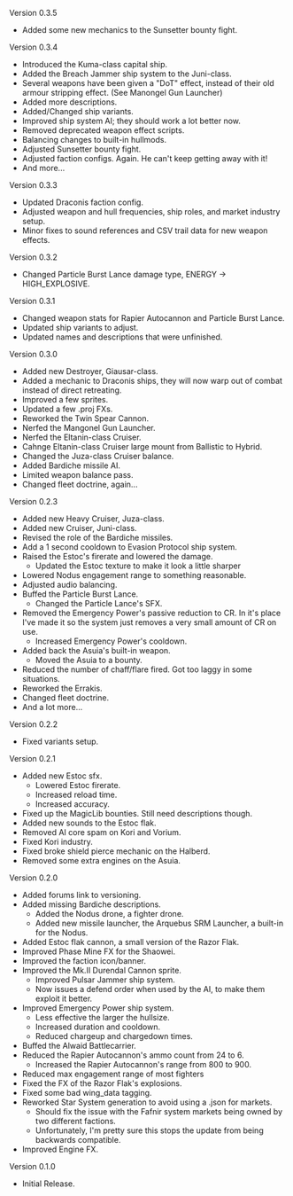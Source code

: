 Version 0.3.5
- Added some new mechanics to the Sunsetter bounty fight.

Version 0.3.4
- Introduced the Kuma-class capital ship.
- Added the Breach Jammer ship system to the Juni-class.
- Several weapons have been given a "DoT" effect, instead of their old armour stripping effect. (See Manongel Gun Launcher)
- Added more descriptions.
- Added/Changed ship variants.
- Improved ship system AI; they should work a lot better now.
- Removed deprecated weapon effect scripts.
- Balancing changes to built-in hullmods.
- Adjusted Sunsetter bounty fight.
- Adjusted faction configs. Again. He can't keep getting away with it!
- And more...

Version 0.3.3
- Updated Draconis faction config.
- Adjusted weapon and hull frequencies, ship roles, and market industry setup.
- Minor fixes to sound references and CSV trail data for new weapon effects.

Version 0.3.2
- Changed Particle Burst Lance damage type, ENERGY -> HIGH_EXPLOSIVE.

Version 0.3.1
- Changed weapon stats for Rapier Autocannon and Particle Burst Lance.
- Updated ship variants to adjust.
- Updated names and descriptions that were unfinished.

Version 0.3.0
- Added new Destroyer, Giausar-class.
- Added a mechanic to Draconis ships, they will now warp out of combat instead of direct retreating.
- Improved a few sprites.
- Updated a few .proj FXs.
- Reworked the Twin Spear Cannon.
- Nerfed the Mangonel Gun Launcher.
- Nerfed the Eltanin-class Cruiser.
- Cahnge Eltanin-class Cruiser large mount from Ballistic to Hybrid.
- Changed the Juza-class Cruiser balance.
- Added Bardiche missile AI.
- Limited weapon balance pass.
- Changed fleet doctrine, again...

Version 0.2.3
- Added new Heavy Cruiser, Juza-class.
- Added new Cruiser, Juni-class.
- Revised the role of the Bardiche missiles.
- Add a 1 second cooldown to Evasion Protocol ship system.
- Raised the Estoc's firerate and lowered the damage.
    - Updated the Estoc texture to make it look a little sharper
- Lowered Nodus engagement range to something reasonable.
- Adjusted audio balancing.
- Buffed the Particle Burst Lance.
    - Changed the Particle Lance's SFX.
- Removed the Emergency Power's passive reduction to CR. In it's place I've made it so the system just removes a very small amount of CR on use.
    - Increased Emergency Power's cooldown.
- Added back the Asuia's built-in weapon.
    - Moved the Asuia to a bounty.
- Reduced the number of chaff/flare fired. Got too laggy in some situations.
- Reworked the Errakis.
- Changed fleet doctrine.
- And a lot more...

Version 0.2.2
- Fixed variants setup.

Version 0.2.1
- Added new Estoc sfx.
  - Lowered Estoc firerate.
  - Increased reload time.
  - Increased accuracy.
- Fixed up the MagicLib bounties. Still need descriptions though.
- Added new sounds to the Estoc flak.
- Removed AI core spam on Kori and Vorium.
- Fixed Kori industry.
- Fixed broke shield pierce mechanic on the Halberd.
- Removed some extra engines on the Asuia.

Version 0.2.0
- Added forums link to versioning.
- Added missing Bardiche descriptions.
  - Added the Nodus drone, a fighter drone.
  - Added new missile launcher, the Arquebus SRM Launcher, a built-in for the Nodus.
- Added Estoc flak cannon, a small version of the Razor Flak.
- Improved Phase Mine FX for the Shaowei.
- Improved the faction icon/banner.
- Improved the Mk.II Durendal Cannon sprite.
  - Improved Pulsar Jammer ship system.
  - Now issues a defend order when used by the AI, to make them exploit it better.
- Improved Emergency Power ship system.
  - Less effective the larger the hullsize.
  - Increased duration and cooldown.
  - Reduced chargeup and chargedown times.
- Buffed the Alwaid Battlecarrier.
- Reduced the Rapier Autocannon's ammo count from 24 to 6.
  - Increased the Rapier Autocannon's range from 800 to 900.
- Reduced max engagement range of most fighters
- Fixed the FX of the Razor Flak's explosions.
- Fixed some bad wing_data tagging.
- Reworked Star System generation to avoid using a .json for markets.
  - Should fix the issue with the Fafnir system markets being owned by two different factions.
  - Unfortunately, I'm pretty sure this stops the update from being backwards compatible.
- Improved Engine FX.

Version 0.1.0
- Initial Release.